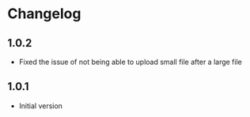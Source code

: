 # Changelog

## 1.0.2
- Fixed the issue of not being able to upload small file after a large file

## 1.0.1
- Initial version